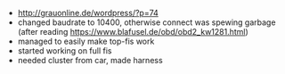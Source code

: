   - http://grauonline.de/wordpress/?p=74
  - changed baudrate to 10400, otherwise connect was spewing garbage (after reading https://www.blafusel.de/obd/obd2_kw1281.html)
  - managed to easily make top-fis work
  - started working on full fis
  - needed cluster from car, made harness
